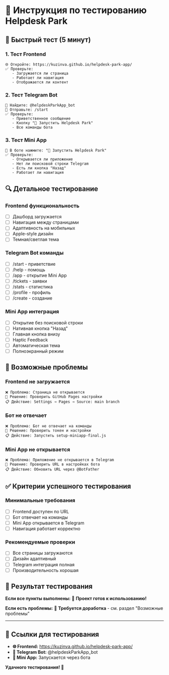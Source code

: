 # 🧪 Инструкция по тестированию Helpdesk Park

## 🚀 **Быстрый тест (5 минут)**

### **1. Тест Frontend**
```
🌐 Откройте: https://kuzinva.github.io/helpdesk-park-app/
✅ Проверьте:
   - Загружается ли страница
   - Работает ли навигация
   - Отображается ли контент
```

### **2. Тест Telegram Bot**
```
🤖 Найдите: @helpdeskParkApp_bot
📝 Отправьте: /start
✅ Проверьте:
   - Приветственное сообщение
   - Кнопку "🚀 Запустить Helpdesk Park"
   - Все команды бота
```

### **3. Тест Mini App**
```
📱 В боте нажмите: "🚀 Запустить Helpdesk Park"
✅ Проверьте:
   - Открывается ли приложение
   - Нет ли поисковой строки Telegram
   - Есть ли кнопка "Назад"
   - Работает ли навигация
```

## 🔍 **Детальное тестирование**

### **Frontend функциональность**
- [ ] Дашборд загружается
- [ ] Навигация между страницами
- [ ] Адаптивность на мобильных
- [ ] Apple-style дизайн
- [ ] Темная/светлая тема

### **Telegram Bot команды**
- [ ] /start - приветствие
- [ ] /help - помощь
- [ ] /app - открытие Mini App
- [ ] /tickets - заявки
- [ ] /stats - статистика
- [ ] /profile - профиль
- [ ] /create - создание

### **Mini App интеграция**
- [ ] Открытие без поисковой строки
- [ ] Нативная кнопка "Назад"
- [ ] Главная кнопка внизу
- [ ] Haptic Feedback
- [ ] Автоматическая тема
- [ ] Полноэкранный режим

## 🐛 **Возможные проблемы**

### **Frontend не загружается**
```
❌ Проблема: Страница не открывается
🔧 Решение: Проверить GitHub Pages настройки
📋 Действие: Settings → Pages → Source: main branch
```

### **Бот не отвечает**
```
❌ Проблема: Бот не отвечает на команды
🔧 Решение: Проверить токен и настройки
📋 Действие: Запустить setup-miniapp-final.js
```

### **Mini App не открывается**
```
❌ Проблема: Приложение не открывается в Telegram
🔧 Решение: Проверить URL в настройках бота
📋 Действие: Обновить URL через @BotFather
```

## ✅ **Критерии успешного тестирования**

### **Минимальные требования**
- [ ] Frontend доступен по URL
- [ ] Бот отвечает на команды
- [ ] Mini App открывается в Telegram
- [ ] Навигация работает корректно

### **Рекомендуемые проверки**
- [ ] Все страницы загружаются
- [ ] Дизайн адаптивный
- [ ] Telegram интеграция полная
- [ ] Производительность хорошая

## 🎯 **Результат тестирования**

**Если все пункты выполнены:**
🎉 **Проект готов к использованию!**

**Если есть проблемы:**
🔧 **Требуется доработка** - см. раздел "Возможные проблемы"

---

## 📱 **Ссылки для тестирования**

- **🌐 Frontend:** https://kuzinva.github.io/helpdesk-park-app/
- **🤖 Telegram Bot:** @helpdeskParkApp_bot
- **📱 Mini App:** Запускается через бота

**Удачного тестирования! 🚀**
